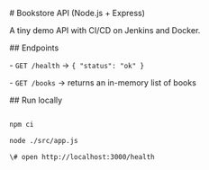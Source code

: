 \# Bookstore API (Node.js + Express)



A tiny demo API with CI/CD on Jenkins and Docker.



\## Endpoints

\- `GET /health` → `{ "status": "ok" }`

\- `GET /books` → returns an in-memory list of books



\## Run locally

```bash

npm ci

node ./src/app.js

\# open http://localhost:3000/health



